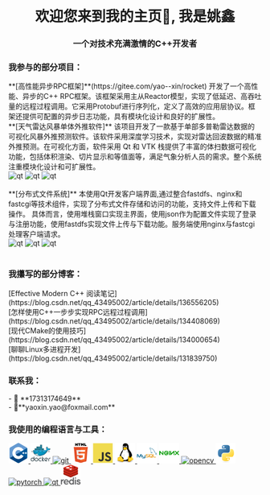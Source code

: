 <h1 align="center">欢迎您来到我的主页👋, 我是姚鑫</h1>
<h3 align="center">一个对技术充满激情的C++开发者</h3>
<h3 align="left">我参与的部分项目：</h3>
**[高性能异步RPC框架]**(https://gitee.com/yao--xin/rocket)
开发了一个高性能、异步的C++ RPC框架。该框架采用主从Reactor模型，实现了低延迟、高吞吐量的远程过程调用。它采用Protobuf进行序列化，定义了高效的应用层协议。框架还提供可配置的异步日志功能，具有模块化设计和良好的扩展性。<br>
**[天气雷达风暴单体外推软件]**
该项目开发了一款基于单部多普勒雷达数据的可视化风暴外推预测软件。该软件采用深度学习技术，实现对雷达回波数据的精准外推预测。在可视化方面，软件采用 Qt 和 VTK 栈提供了丰富的体扫数据可视化功能，包括体积渲染、切片显示和等值面等，满足气象分析人员的需求。整个系统注重模块化设计和可扩展性。
<div style="width: 100%;">
    <img src="https://ooo.0x0.ooo/2024/06/25/OPiz71.png" alt="qt" width="260" height="200"/>
    <img src="https://ooo.0x0.ooo/2024/06/25/OPiFHI.png" alt="qt" width="260" height="200"/>
    <img src="https://ooo.0x0.ooo/2024/06/25/OPihXD.png" alt="qt" width="300" height="200"/>
</div>
<br>
**[分布式文件系统]**
本使用Qt开发客户端界面,通过整合fastdfs、nginx和fastcgi等技术组件，实现了分布式文件存储和访问的功能，支持文件上传和下载操作。
具体而言，使用堆栈窗口实现主界面，使用json作为配置文件实现了登录与注册功能，使用fastdfs实现文件上传与下载功能。服务端使用nginx与fastcgi处理客户端请求。
<div style="width: 100%;">
    <img src="https://ooo.0x0.ooo/2024/06/28/OPNr2a.png" alt="qt" width="260" height="200"/>
    <img src="https://ooo.0x0.ooo/2024/06/28/OPNetK.png" alt="qt" width="260" height="200"/>
    <img src="https://ooo.0x0.ooo/2024/06/28/OPNNhs.png" alt="qt" width="300" height="200"/>
</div><br>
<h3 align="left">我攥写的部分博客：</h3>
[Effective Modern C++ 阅读笔记](https://blog.csdn.net/qq_43495002/article/details/136556205)<br>
[怎样使用C++一步步实现RPC远程过程调用](https://blog.csdn.net/qq_43495002/article/details/134408069)<br>
[现代CMake的使用技巧](https://blog.csdn.net/qq_43495002/article/details/134000654)<br>
[聊聊Linux多进程开发](https://blog.csdn.net/qq_43495002/article/details/131839750)<br>
<h3 align="left">联系我：</h3>
- 📱 **17313174649** <br>
- 📧**yaoxin.yao@foxmail.com** <br>
<h3 align="left">我使用的编程语言与工具：</h3>
<p align="left"> <a href="https://www.w3schools.com/cpp/" target="_blank" rel="noreferrer"> <img src="https://raw.githubusercontent.com/devicons/devicon/master/icons/cplusplus/cplusplus-original.svg" alt="cplusplus" width="40" height="40"/> </a> <a href="https://www.docker.com/" target="_blank" rel="noreferrer"> <img src="https://raw.githubusercontent.com/devicons/devicon/master/icons/docker/docker-original-wordmark.svg" alt="docker" width="40" height="40"/> </a> <a href="https://git-scm.com/" target="_blank" rel="noreferrer"> <img src="https://www.vectorlogo.zone/logos/git-scm/git-scm-icon.svg" alt="git" width="40" height="40"/> </a> <a href="https://www.w3.org/html/" target="_blank" rel="noreferrer"> <img src="https://raw.githubusercontent.com/devicons/devicon/master/icons/html5/html5-original-wordmark.svg" alt="html5" width="40" height="40"/> </a> <a href="https://developer.mozilla.org/en-US/docs/Web/JavaScript" target="_blank" rel="noreferrer"> <img src="https://raw.githubusercontent.com/devicons/devicon/master/icons/javascript/javascript-original.svg" alt="javascript" width="40" height="40"/> </a> <a href="https://www.linux.org/" target="_blank" rel="noreferrer"> <img src="https://raw.githubusercontent.com/devicons/devicon/master/icons/linux/linux-original.svg" alt="linux" width="40" height="40"/> </a> <a href="https://www.mysql.com/" target="_blank" rel="noreferrer"> <img src="https://raw.githubusercontent.com/devicons/devicon/master/icons/mysql/mysql-original-wordmark.svg" alt="mysql" width="40" height="40"/> </a> <a href="https://www.nginx.com" target="_blank" rel="noreferrer"> <img src="https://raw.githubusercontent.com/devicons/devicon/master/icons/nginx/nginx-original.svg" alt="nginx" width="40" height="40"/> </a> <a href="https://opencv.org/" target="_blank" rel="noreferrer"> <img src="https://www.vectorlogo.zone/logos/opencv/opencv-icon.svg" alt="opencv" width="40" height="40"/> </a> <a href="https://www.python.org" target="_blank" rel="noreferrer"> <img src="https://raw.githubusercontent.com/devicons/devicon/master/icons/python/python-original.svg" alt="python" width="40" height="40"/> </a> <a href="https://pytorch.org/" target="_blank" rel="noreferrer"> <img src="https://www.vectorlogo.zone/logos/pytorch/pytorch-icon.svg" alt="pytorch" width="40" height="40"/> </a> <a href="https://www.qt.io/" target="_blank" rel="noreferrer"> <img src="https://upload.wikimedia.org/wikipedia/commons/0/0b/Qt_logo_2016.svg" alt="qt" width="40" height="40"/> </a> <a href="https://redis.io" target="_blank" rel="noreferrer"> <img src="https://raw.githubusercontent.com/devicons/devicon/master/icons/redis/redis-original-wordmark.svg" alt="redis" width="40" height="40"/> </a> </p>

